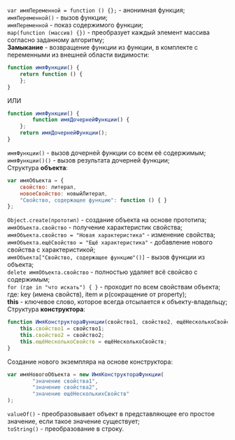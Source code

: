 `var имяПеременной = function () {};` - анонимная функция;   
`имяПеременной()` - вызов функции;   
`имяПеременной` - показ содержимого функции;   
`map(function (массив) {})` - преобразует каждый элемент массива согласно заданному алгоритму;   
**Замыкание** - возвращение функции из функции, в комплекте с переменными из внешней области видимости:
```javascript
function имяФункции() {
    return function () {
    };
}
```
ИЛИ
```javascript
function имяФункции() {
		function имяДочернейФункции() {
    };
    return имяДочернейФункции();
}
```
`имяФункции()` - вызов дочерней функции со всем её содержимым;   
`имяФункции()()` - вызов результата дочерней функции;   
Структура **объекта**:
```javascript
var имяОбъекта = {
	свойство: литерал,
	новоеСвойство: новыйЛитерал,
	"Свойство, содержащее функцию": function () { }
};
```
`Object.create(прототип)` - создание объекта на основе прототипа;   
`имяОбъекта.свойство` - получение характеристик свойства;   
`имяОбъекта.свойство = "Новая характеристика"` - изменение свойства;   
`имяОбъекта.ещёСвойство = "Ещё характеристика"` - добавление нового свойства с характеристикой;   
`имяОбъекта["Свойство, содержащее функцию"()]` - вызов функции из объекта;   
`delete имяОбъекта.свойство` - полностью удаляет всё свойсво с содержимым;    
`for (где in "что искать") { }` - проходит по всем свойствам объекта; где: key (имена свойств), item и р(сокращение от property);     
**this** - ключевое слово, которое всегда отсылается к объекту-владельцу; 
Структура **конструктора**:  
```javascript
function ИмяКонструктораФункции(свойство1, свойство2, ещёНесколькоСвойств) {
    this.свойство1 = свойство1;
    this.свойство2 = свойство2;
    this.ещёНесколькоСвойств = ещёНесколькоСвойств;
}
```
Создание нового экземпляра на основе конструктора:
```javascript
var имяНовогоОбъекта = new ИмяКонструктораФункции(
		"значение свойства1", 
		"значение свойства2", 
		"значение ещёНесколькихСвойств"
);
```
`valueOf()` - преобразовывает объект в представляющее его простое значение, если такое значение существует;   
`toString()` - преобразование в строку.

